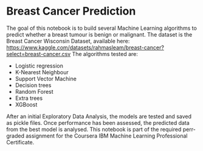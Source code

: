 # Breast Cancer Prediction
The goal of this notebook is to build several Machine Learning algorithms to predict whether a breast tumour is benign or malignant.
The dataset is the Breast Cancer Wisconsin Dataset, available here: https://www.kaggle.com/datasets/rahmasleam/breast-cancer?select=breast-cancer.csv
The algorithms tested are:
- Logistic regression
- K-Nearest Neighbour
- Support Vector Machine
- Decision trees
- Random Forest
- Extra trees
- XGBoost

After an initial Exploratory Data Analysis, the models are tested and saved as pickle files. Once performance has been assessed, the predicted data from the best model is analysed.
This notebook is part of the required perr-graded assignment for the Coursera IBM Machine Learning Professional Certificate.
